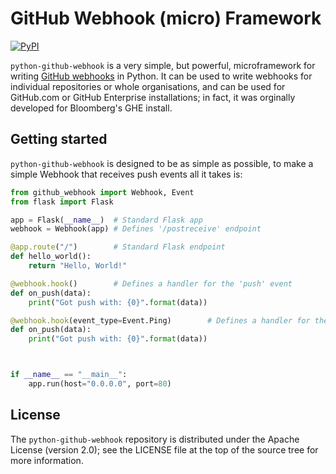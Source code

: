 # GitHub Webhook (micro) Framework

[![PyPI](https://img.shields.io/pypi/v/github-webhook.svg)][2]

`python-github-webhook` is a very simple, but powerful, microframework for writing [GitHub
webhooks][1] in Python. It can be used to write webhooks for individual repositories or whole
organisations, and can be used for GitHub.com or GitHub Enterprise installations; in fact, it was
orginally developed for Bloomberg's GHE install.

## Getting started

`python-github-webhook` is designed to be as simple as possible, to make a simple Webhook that
receives push events all it takes is:

```py
from github_webhook import Webhook, Event
from flask import Flask

app = Flask(__name__)  # Standard Flask app
webhook = Webhook(app) # Defines '/postreceive' endpoint

@app.route("/")        # Standard Flask endpoint
def hello_world():
    return "Hello, World!"

@webhook.hook()        # Defines a handler for the 'push' event
def on_push(data):
    print("Got push with: {0}".format(data))

@webhook.hook(event_type=Event.Ping)        # Defines a handler for the 'ping' event
def on_push(data):
    print("Got push with: {0}".format(data))



if __name__ == "__main__":
    app.run(host="0.0.0.0", port=80)
```

## License

The `python-github-webhook` repository is distributed under the Apache License (version 2.0);
see the LICENSE file at the top of the source tree for more information.

[1]: https://developer.github.com/webhooks/
[2]: https://pypi.python.org/pypi/github-webhook
